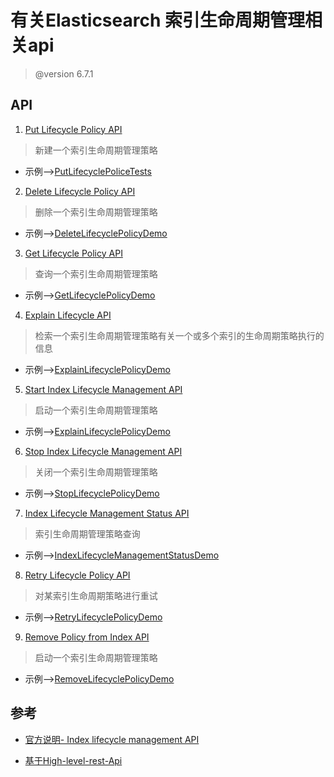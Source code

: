 # 有关Elasticsearch 索引生命周期管理相关api

> @version 6.7.1

## API

1. [Put Lifecycle Policy API](https://www.elastic.co/guide/en/elasticsearch/client/java-rest/6.7/java-rest-high-ilm-ilm-put-lifecycle-policy.html)
> 新建一个索引生命周期管理策略
* 示例-->[PutLifecyclePoliceTests](../../src/test/java/com/github/feifuzeng/middleware/elasticsearch/ilm/PutLifecyclePolicyDemo.java)

2. [Delete Lifecycle Policy API](https://www.elastic.co/guide/en/elasticsearch/client/java-rest/6.7/java-rest-high-ilm-ilm-delete-lifecycle-policy.html)
> 删除一个索引生命周期管理策略
* 示例-->[DeleteLifecyclePolicyDemo](../../src/test/java/com/github/feifuzeng/middleware/elasticsearch/ilm/DeleteLifecyclePolicyDemo.java)

3. [Get Lifecycle Policy API](https://www.elastic.co/guide/en/elasticsearch/client/java-rest/6.7/java-rest-high-ilm-ilm-get-lifecycle-policy.html)
> 查询一个索引生命周期管理策略
* 示例-->[GetLifecyclePolicyDemo](../../src/test/java/com/github/feifuzeng/middleware/elasticsearch/ilm/GetLifecyclePolicyDemo.java)

4. [Explain Lifecycle API](https://www.elastic.co/guide/en/elasticsearch/client/java-rest/6.7/java-rest-high-ilm-ilm-explain-lifecycle.html)
> 检索一个索引生命周期管理策略有关一个或多个索引的生命周期策略执行的信息
* 示例-->[ExplainLifecyclePolicyDemo](../../src/test/java/com/github/feifuzeng/middleware/elasticsearch/ilm/ExplainLifecyclePolicyDemo.java)

5. [Start Index Lifecycle Management API](https://www.elastic.co/guide/en/elasticsearch/client/java-rest/6.7/java-rest-high-ilm-ilm-explain-lifecycle.html)
> 启动一个索引生命周期管理策略
* 示例-->[ExplainLifecyclePolicyDemo](../../src/test/java/com/github/feifuzeng/middleware/elasticsearch/ilm/ExplainLifecyclePolicyDemo.java)

6. [Stop Index Lifecycle Management API](https://www.elastic.co/guide/en/elasticsearch/client/java-rest/6.7/java-rest-high-ilm-ilm-start-ilm.html)
> 关闭一个索引生命周期管理策略
* 示例-->[StopLifecyclePolicyDemo](../../src/test/java/com/github/feifuzeng/middleware/elasticsearch/ilm/StopLifecyclePolicyDemo.java)

7. [Index Lifecycle Management Status API](https://www.elastic.co/guide/en/elasticsearch/client/java-rest/6.7/java-rest-high-ilm-ilm-status.html)
> 索引生命周期管理策略查询
* 示例-->[IndexLifecycleManagementStatusDemo](../../src/test/java/com/github/feifuzeng/middleware/elasticsearch/ilm/IndexLifecycleManagementStatusDemo.java)

8. [Retry Lifecycle Policy API](https://www.elastic.co/guide/en/elasticsearch/client/java-rest/6.7/java-rest-high-ilm-ilm-retry-lifecycle-policy.html)
> 对某索引生命周期策略进行重试
* 示例-->[RetryLifecyclePolicyDemo](../../src/test/java/com/github/feifuzeng/middleware/elasticsearch/ilm/RetryLifecyclePolicyDemo.java)

9. [Remove Policy from Index API](https://www.elastic.co/guide/en/elasticsearch/client/java-rest/6.7/java-rest-high-ilm-ilm-remove-lifecycle-policy-from-index.html)
> 启动一个索引生命周期管理策略
* 示例-->[RemoveLifecyclePolicyDemo](../../src/test/java/com/github/feifuzeng/middleware/elasticsearch/ilm/RemoveLifecyclePolicyDemo.java)


## 参考

* [官方说明- Index lifecycle management API](https://www.elastic.co/guide/en/elasticsearch/reference/6.7/ilm-put-lifecycle.html)

* [基于High-level-rest-Api](https://www.elastic.co/guide/en/elasticsearch/client/java-rest/6.7/_index_lifecycle_management_apis.html)